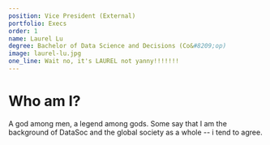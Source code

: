 ```yaml
---
position: Vice President (External)
portfolio: Execs
order: 1
name: Laurel Lu
degree: Bachelor of Data Science and Decisions (Co&#8209;op)
image: laurel-lu.jpg
one_line: Wait no, it's LAUREL not yanny!!!!!!!
---
```

                    
# Who am I?

A god among men, a legend among gods. Some say that I am the background of DataSoc and the global society as a whole -- i tend to agree.

